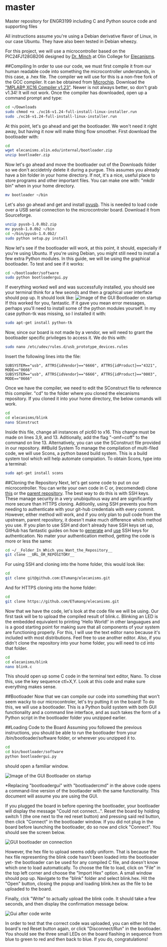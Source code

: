 master
======

Master repository for ENGR3199 including C and Python source code and supporting files

All instructions assume you're using a Debian derivative flavor of Linux, in our case Ubuntu. They have also been tested in Debian wheezy. 

For this project, we will use a microcontroller based on the PIC24FJ128GB206 designed by [Dr. Minch](https://github.com/bminch) at Olin College for [Elecanisms](http://elecanisms.olin.edu/). 

##Compiling
In order to use our code, we must first compile it from our human readable code into something the microcontroller understands, in this case, a .hex file. The compiler we will use for this is a non-free fork of the GCC compiler. It can be obtained from [Microchip](http://www.microchip.com/pagehandler/en_us/devtools/mplabxc/). Download the ["MPLAB® XC16 Compiler v1.23"](http://www.microchip.com/mplabxc16linux). Newer is not always better, so don't grab v1.34! It will not work. Once the compiler has downloaded, open up a command prompt and type: 
```bash
cd ~/Downloads
sudo chmod +x ./xc16-v1.24-full-install-linux-installer.run
sudo ./xc16-v1.24-full-install-linux-installer.run
```
At this point, let's go ahead and get the bootloader. We won't need it right away, but having it now will make thing flow smoother. First download the bootloader with: 
```bash
cd 
wget elecanisms.olin.edu/internal/bootloader.zip
unzip bootloader.zip
```
Now let's go ahead and move the bootloader out of the Downloads folder so we don't accidetnly delete it during a purgue. This assumes you already have a bin folder in your home directory. If not, it's a nice, useful place to store programs and other important files. You can make one with: "mkdir bin" when in your home directory. 
```bash
mv bootloader ~/bin
```

Let's also go ahead and get and install [pyusb](http://sourceforge.net/projects/pyusb). This is needed to load code over a USB serial connection to the microcontroler board. Download it from Sourceforge. 
```bash
unzip pyusb-1.0.0b2.zip
mv pyusb-1.0.0b2 ~/bin
cd ~/bin/pyusb-1.0.0b2/
sudo python setup.py install
```

Now let's see if the bootloader will work, at this point, it should, especially if you're using Ubuntu. If you're using Debian, you might still need to install a few extra Python modules. In this guide, we will be using the graphical bootloader. To test and see if it works:
```bash
cd ~/bootloader/software
sudo python bootloadergui.py 
```
If everything worked well and was successfully installed, you should see your terminal think for a few seonds and then a graphical user interface should pop up. It should look like:
![Image of the GUI Bootloader on startup](https://github.com/hmurraydavis/elecanisms/blob/master/blink/GUI_Bootloader_opens.jpg)
If this worked for you, fantastic. If it gave you mean error messages, perhaps you'll need to install some of the python modules yourself. In my case python-tk was missing, so I installed it with: 
```bash
sudo apt-get install python-tk
```

Now, since our board is not made by a vendor, we will need to grant the bootloader specific privileges to access it. We do this with:
```bash 
sudo nano /etc/udev/rules.d/usb_prototype_devices.rules
```
Insert the following lines into the file:
```
SUBSYSTEM=="usb", ATTRS{idVendor}=="6666", ATTRS{idProduct}=="4321", MODE=="0666"
SUBSYSTEM=="usb", ATTRS{idVendor}=="6666", ATTRS{idProduct}=="0003", MODE=="0666"
```

Once we have the compiler, we need to edit the SConstruct file to reference this compiler. "cd" to the folder where you cloned the elecanisms repository. If you cloned it into your home directory, the below comands will work. 

```bash
cd
cd elecanisms/blink
nano SConstruct
```
Inside this file, change all instances of pic60 to x16. This change must be made on lines 3,9, and 13. Aditionally, add the flag "-omf=coff" to the command on line 13. Alternatively, you can use the SConstruct file provided in our repository. 
##Build System
To manage the compilation of multi-filed code, we will use Scons, a python based build system. This is a build system tool which will help automate compiation. To obtain Scons, type into a terminal: 
```bash
sudo apt-get install scons
```

##Cloning the Repository
Next, let's get some code to put on our microcontroller. You can write your own code in C or, (recomended) clone [this](https://github.com/ETumang/elecanisms) or the [parent repository](https://github.com/OlinElecanisms/elecanisms). The best way to do this is with SSH keys. These manage security in a very unubiquitous way and are significantly more secure than HTTPS cloning. Aditionlly, using SSH prevents you from needing to authenticate with your git-hub credentials with every commit. However, either method will work, and if you only plan to pull code from the upstream, parent repository, it doesn't make much difference which method you use. If you plan to use SSH and don't already have SSH keys set up, GitHub has fantastic guides on how to [generate](https://help.github.com/articles/generating-ssh-keys/) and [use](https://help.github.com/articles/which-remote-url-should-i-use/#cloning-with-ssh) SSH keys for authentication. No mater your authentication method, getting the code is more or less the same:
```bash
cd ~/__Folder_In_Which_you_Want_the_Repository__
git clone __URL_OR_REPOSITORY__
```
For using SSH and cloning into the home folder, this would look like: 
```bash
cd
git clone git@github.com:ETumang/elecanisms.git
```
And for HTTPS cloning into the home folder:
```bash
cd
git clone https://github.com/ETumang/elecanisms.git
```

Now that we have the code, let's look at the code file we will be using. Our first task will be to upload the compiled result of blink.c. Blinking an LED is the embedded equivalent to printing 'Hello World!' in other languagues and is a good starting point for making sure that all components of your system are functioning properly. For this, I will use the text editor nano because it's included with most distributions. Feel free to use another editor. Also, if you didn't clone the repository into your home folder, you will need to cd into that folder.
```bash
cd 
cd elecanisms/blink
nano blink.c
```
This should open up some C code in the terminal text editor, Nano. To close this, use the key sequence ctl+X,Y. Look at this code and make sure everything makes sense. 

##Bootloader
Now that we can compile our code into something that won't seem wacky to our microcontroler, let's try putting it on the board! To do this, we will use a bootloader. This is a Python build system with both GUI functionality and a command line interface, and as such takes the form of a Python script in the bootloader folder you unzipped earlier.

##Loading Code to the Board
Assuming you followed the previous instructions, you should be able to run the bootloader from your /bin/bootloader/software folder, or wherever you unzipped it to.
 ```bash
 cd
 cd bin/bootloader/software
 python bootloadergui.py
 ```
 should open a familiar window.
 
 ![Image of the GUI Bootloader on startup](https://github.com/hmurraydavis/elecanisms/blob/master/blink/GUI_Bootloader_opens.jpg)
 
*Replacing "bootloadergui" with "bootloadercmd" in the above code opens a command-line version of the bootlaoder with the same functionality. This document will assume you are using the GUI.
 
If you plugged the board in before opening the bootloader, your bootloader will display the message "Could not connect...". Reset the board by holding switch 1 (the one next to the red reset button) and pressing said red button, then click "Connect" in the bootloader window. If you did not plug in the board before launching the bootloader, do so now and click "Connect". You should see the screen below.

![GUI bootloader on connection](https://github.com/hmurraydavis/elecanisms/blob/master/blink/Connected_to_Elecanisms_Board_GUI_Bootloader.jpg)
  
However, the hex file to upload seems oddly uniform. That is because the hex file representing the blink code hasn't been loaded into the bootloader yet- the bootloader can be used for any compiled C file, and doesn't know which one to load automatically. To choose the file to load, click on "File" in the top left corner and choose the "Import Hex" option. A small window should pop up. Navigate to the "blink" folder and select blink.hex. Hit the "Open" button, closing the popup and loading blink.hex as the file to be uploaded to the board. 

Finally, clck "Write" to actually upload the blink code. It should take a few seconds, and then display the confirmation message below.

![Gui after code write](https://github.com/hmurraydavis/elecanisms/blob/master/blink/Write_Successful_GUI_Bootloader.jpg)

In order to test that the correct code was uploaded, you can either hit the board's red Reset button again, or click "Disconnect/Run" in the bootloader. You should see the three small LEDs on the board flashing in sequence from blue to green to red and then back to blue.  If you do, congratulations! 
